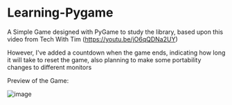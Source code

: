# Learning-Pygame

A Simple Game designed with PyGame to study the library, based upon this video from Tech With Tim (https://youtu.be/jO6qQDNa2UY)

However, I've added a countdown when the game ends, indicating how long it will take to reset the game, also planning to make some portability changes to different monitors

Preview of the Game:

![image](https://user-images.githubusercontent.com/92460628/154109332-d7c3a4fb-2c69-4c0d-a074-20545ddb0b46.png)
